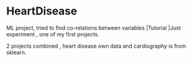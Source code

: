 # HeartDisease
ML project, tried to find co-relations between variables |Tutorial |Just experiment , one of my first projects.

2 projects combined , heart disease own data and cardiography is from sklearn.
